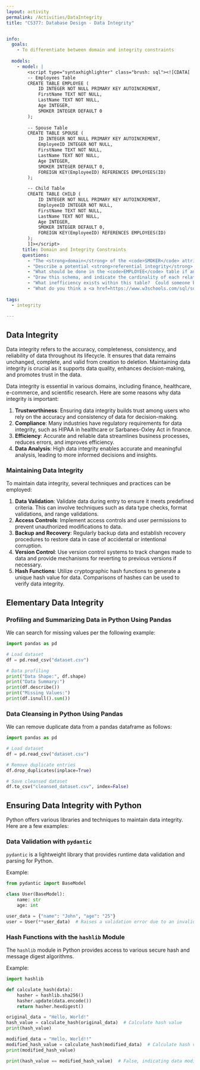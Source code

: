 ```yaml
---
layout: activity
permalink: /Activities/DataIntegrity
title: "CS377: Database Design - Data Integrity"


info:
  goals: 
    - To differentiate between domain and integrity constraints
    
  models:
    - model: |
        <script type="syntaxhighlighter" class="brush: sql"><![CDATA[        
        -- Employees Table
        CREATE TABLE EMPLOYEE (
            ID INTEGER NOT NULL PRIMARY KEY AUTOINCREMENT, 
            FirstName TEXT NOT NULL, 
            LastName TEXT NOT NULL, 
            Age INTEGER,
            SMOKER INTEGER DEFAULT 0
        );
        
        -- Spouse Table
        CREATE TABLE SPOUSE (
            ID INTEGER NOT NULL PRIMARY KEY AUTOINCREMENT, 
            EmployeeID INTEGER NOT NULL,
            FirstName TEXT NOT NULL, 
            LastName TEXT NOT NULL, 
            Age INTEGER,
            SMOKER INTEGER DEFAULT 0,
            FOREIGN KEY(EmployeeID) REFERENCES EMPLOYEES(ID)
        );

        -- Child Table
        CREATE TABLE CHILD (
            ID INTEGER NOT NULL PRIMARY KEY AUTOINCREMENT, 
            EmployeeID INTEGER NOT NULL,
            FirstName TEXT NOT NULL, 
            LastName TEXT NOT NULL, 
            Age INTEGER,
            SMOKER INTEGER DEFAULT 0,
            FOREIGN KEY(EmployeeID) REFERENCES EMPLOYEES(ID)
        );        
        ]]></script>
      title: Domain and Integrity Constraints
      questions:
        - "The <strong>domain</strong> of the <code>SMOKER</code> attribute is all positive integers, but it is really intended to be <code>0</code> or <code>1</code>.  This is an <code>integrity constraint</code> since it cannot be restricted syntactically by the domain (although some SQL engines do support boolean data types!).  What other integrity constraints do you see in this table?"
        - "Describe a potential <strong>referential integrity</strong> violation that could occur within this database if records can be deleted from the <code>EMPLOYEE</code> table without checking the <code>SPOUSE</code> table first."
        - "What should be done in the <code>EMPLOYEE</code> table if an entry is deleted in the <code>SPOUSE</code> table?"
        - "Draw this schema, and indicate the cardinality of each relationship (1:1, 1:many, optional)."
        - "What inefficiency exists within this table?  Could someone be a spouse of one person and a child of another?  Re-design this schema to eliminate redundant data storage."
        - "What do you think a <a href=https://www.w3schools.com/sql/sql_check.asp>CHECK Constraint</a> does?"
        
tags:
  - integrity
  
---
```


## Data Integrity

Data integrity refers to the accuracy, completeness, consistency, and reliability of data throughout its lifecycle. It ensures that data remains unchanged, complete, and valid from creation to deletion. Maintaining data integrity is crucial as it supports data quality, enhances decision-making, and promotes trust in the data.

Data integrity is essential in various domains, including finance, healthcare, e-commerce, and scientific research. Here are some reasons why data integrity is important:

1. **Trustworthiness**: Ensuring data integrity builds trust among users who rely on the accuracy and consistency of data for decision-making.
2. **Compliance**: Many industries have regulatory requirements for data integrity, such as HIPAA in healthcare or Sarbanes-Oxley Act in finance.
3. **Efficiency**: Accurate and reliable data streamlines business processes, reduces errors, and improves efficiency.
4. **Data Analysis**: High data integrity enables accurate and meaningful analysis, leading to more informed decisions and insights.

### Maintaining Data Integrity

To maintain data integrity, several techniques and practices can be employed:

1. **Data Validation**: Validate data during entry to ensure it meets predefined criteria. This can involve techniques such as data type checks, format validations, and range validations.
2. **Access Controls**: Implement access controls and user permissions to prevent unauthorized modifications to data.
3. **Backup and Recovery**: Regularly backup data and establish recovery procedures to restore data in case of accidental or intentional corruption.
4. **Version Control**: Use version control systems to track changes made to data and provide mechanisms for reverting to previous versions if necessary.
5. **Hash Functions**: Utilize cryptographic hash functions to generate a unique hash value for data. Comparisons of hashes can be used to verify data integrity.

## Elementary Data Integrity

### Profiling and Summarizing Data in Python Using Pandas

We can search for missing values per the following example:

```python
import pandas as pd

# Load dataset
df = pd.read_csv("dataset.csv")

# Data profiling
print("Data Shape:", df.shape)
print("Data Summary:")
print(df.describe())
print("Missing Values:")
print(df.isnull().sum())
```

### Data Cleansing in Python Using Pandas

We can remove duplicate data from a pandas dataframe as follows:

```python
import pandas as pd

# Load dataset
df = pd.read_csv("dataset.csv")

# Remove duplicate entries
df.drop_duplicates(inplace=True)

# Save cleansed dataset
df.to_csv("cleansed_dataset.csv", index=False)
```

## Ensuring Data Integrity with Python

Python offers various libraries and techniques to maintain data integrity. Here are a few examples:

### Data Validation with `pydantic`

`pydantic` is a lightweight library that provides runtime data validation and parsing for Python.

Example:
```python
from pydantic import BaseModel

class User(BaseModel):
    name: str
    age: int

user_data = {"name": "John", "age": "25"}
user = User(**user_data)  # Raises a validation error due to an invalid age field
```

### Hash Functions with the `hashlib` Module

The `hashlib` module in Python provides access to various secure hash and message digest algorithms.

Example:
```python
import hashlib

def calculate_hash(data):
    hasher = hashlib.sha256()
    hasher.update(data.encode())
    return hasher.hexdigest()

original_data = "Hello, World!"
hash_value = calculate_hash(original_data)  # Calculate hash value
print(hash_value)

modified_data = "Hello, World!!"
modified_hash_value = calculate_hash(modified_data)  # Calculate hash value
print(modified_hash_value)

print(hash_value == modified_hash_value)  # False, indicating data modification
```
